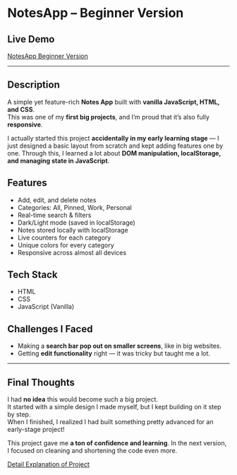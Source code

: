 # NotesApp – Beginner Version

## Live Demo

[NotesApp Beginner Version]()

---

## Description

A simple yet feature-rich **Notes App** built with **vanilla JavaScript, HTML, and CSS**.  
This was one of my **first big projects**, and I’m proud that it’s also fully **responsive**.

I actually started this project **accidentally in my early learning stage** — I just designed a basic layout from scratch and kept adding features one by one. Through this, I learned a lot about **DOM manipulation, localStorage, and managing state in JavaScript**.

## Features

-   Add, edit, and delete notes
-   Categories: All, Pinned, Work, Personal
-   Real-time search & filters
-   Dark/Light mode (saved in localStorage)
-   Notes stored locally with localStorage
-   Live counters for each category
-   Unique colors for every category
-   Responsive across almost all devices

## Tech Stack

-   HTML
-   CSS
-   JavaScript (Vanilla)

## Challenges I Faced

-   Making a **search bar pop out on smaller screens**, like in big websites.
-   Getting **edit functionality** right — it was tricky but taught me a lot.

---

## Final Thoughts

I had **no idea** this would become such a big project.  
It started with a simple design I made myself, but I kept building on it step by step.  
When I finished, I realized I had built something pretty advanced for an early-stage project!

This project gave me **a ton of confidence and learning**. In the next version, I focused on cleaning and shortening the code even more.

[Detail Explanation of Project](./EXPLAIN.md)
